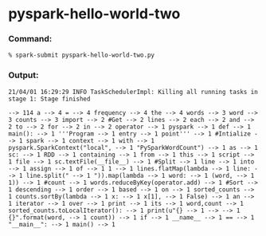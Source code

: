 # pyspark-hello-world-two


### Command:

`% spark-submit pyspark-hello-world-two.py`


### Output:

`21/04/01 16:29:29 INFO TaskSchedulerImpl: Killing all running tasks in stage 1: Stage finished`

`
 --> 114
a --> 4
= --> 4
frequency --> 4
the --> 4
words --> 3
word --> 3
counts --> 3
import --> 2
#Get --> 2
lines --> 2
each --> 2
and --> 2
to --> 2
for --> 2
in --> 2
operator --> 1
pyspark --> 1
def --> 1
main(): --> 1
'''Program --> 1
entry --> 1
point''' --> 1
#Intialize --> 1
spark --> 1
context --> 1
with --> 1
pyspark.SparkContext("local", --> 1
"PySparkWordCount") --> 1
as --> 1
sc: --> 1
RDD --> 1
containing --> 1
from --> 1
this --> 1
script --> 1
file --> 1
sc.textFile(__file__) --> 1
#Split --> 1
line --> 1
into --> 1
assign --> 1
of --> 1
1 --> 1
lines.flatMap(lambda --> 1
line: --> 1
line.split(" --> 1
")).map(lambda --> 1
word: --> 1
(word, --> 1
1)) --> 1
#count --> 1
words.reduceByKey(operator.add) --> 1
#Sort --> 1
descending --> 1
order --> 1
based --> 1
on --> 1
sorted_counts --> 1
counts.sortBy(lambda --> 1
x: --> 1
x[1], --> 1
False) --> 1
an --> 1
iterator --> 1
over --> 1
print --> 1
its --> 1
word,count --> 1
sorted_counts.toLocalIterator(): --> 1
print(u"{} --> 1
--> --> 1
{}".format(word, --> 1
count)) --> 1
if --> 1
__name__ --> 1
== --> 1
"__main__": --> 1
main() --> 1
`
